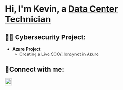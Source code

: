 <h1>Hi, I'm Kevin, a <a href="https://linkedin.com/in/kevin-macaspac-b64a1924a">Data Center Technician </a></h1>

<h2>👨‍💻 Cybersecurity Project:</h2>

- <b>Azure Project</b>
  - [Creating a Live SOC/Honeynet in Azure](https://github.com/kevmac233/Azure-SOC)

<h2>🤳Connect with me:</h2>

[<img align="left" alt="Josh | LinkedIn" width="22px" src="https://cdn.jsdelivr.net/npm/simple-icons@v3/icons/linkedin.svg" />][linkedin]

[linkedin]: https://linkedin.com/in/kevin-macaspac-b64a1924a
